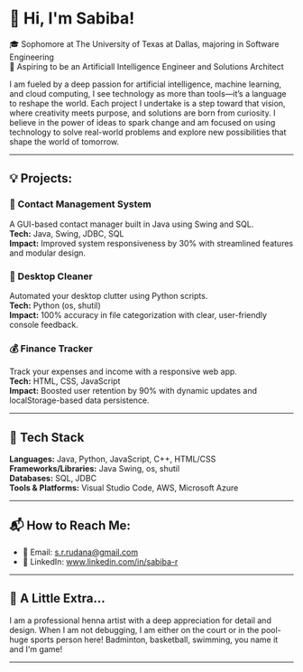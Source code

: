 # 👋 Hi, I'm Sabiba!

🎓 Sophomore at The University of Texas at Dallas, majoring in Software Engineering  
🧠 Aspiring to be an Artificiall Intelligence Engineer and Solutions Architect

I am fueled by a deep passion for artificial intelligence, machine learning, and cloud computing, I see technology as more than tools—it’s a language to reshape the world. Each project I undertake is a step toward that vision, where creativity meets purpose, and solutions are born from curiosity. I believe in the power of ideas to spark change and am focused on using technology to solve real-world problems and explore new possibilities that shape the world of tomorrow.

---

## 💡 Projects:

### 📇 Contact Management System
A GUI-based contact manager built in Java using Swing and SQL.  
**Tech:** Java, Swing, JDBC, SQL  
**Impact:** Improved system responsiveness by 30% with streamlined features and modular design.

### 🧹 Desktop Cleaner
Automated your desktop clutter using Python scripts.  
**Tech:** Python (os, shutil)  
**Impact:** 100% accuracy in file categorization with clear, user-friendly console feedback.

### 💰 Finance Tracker
Track your expenses and income with a responsive web app.  
**Tech:** HTML, CSS, JavaScript  
**Impact:** Boosted user retention by 90% with dynamic updates and localStorage-based data persistence.

---

## 🧰 Tech Stack

**Languages:** Java, Python, JavaScript, C++, HTML/CSS  
**Frameworks/Libraries:** Java Swing, os, shutil  
**Databases:** SQL, JDBC  
**Tools & Platforms:** Visual Studio Code, AWS, Microsoft Azure  

---

## 📬 How to Reach Me: 

- 📧 Email: s.r.rudana@gmail.com 
- 🔗 LinkedIn: www.linkedin.com/in/sabiba-r

---

## 🌱 A Little Extra...

I am a professional henna artist with a deep appreciation for detail and design.
When I am not debugging, I am either on the court or in the pool- huge sports person here!
Badminton, basketball, swimming, you name it and I'm game! 


---
